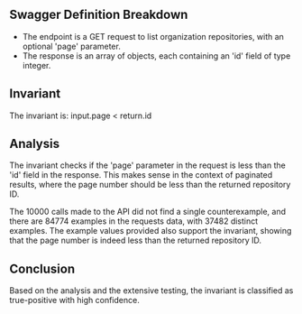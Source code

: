 ## Swagger Definition Breakdown
- The endpoint is a GET request to list organization repositories, with an optional 'page' parameter.
- The response is an array of objects, each containing an 'id' field of type integer.

## Invariant
The invariant is: input.page < return.id

## Analysis
The invariant checks if the 'page' parameter in the request is less than the 'id' field in the response. This makes sense in the context of paginated results, where the page number should be less than the returned repository ID.

The 10000 calls made to the API did not find a single counterexample, and there are 84774 examples in the requests data, with 37482 distinct examples. The example values provided also support the invariant, showing that the page number is indeed less than the returned repository ID.

## Conclusion
Based on the analysis and the extensive testing, the invariant is classified as true-positive with high confidence.
